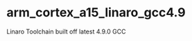 arm_cortex_a15_linaro_gcc4.9
============================

Linaro Toolchain built off latest 4.9.0 GCC

